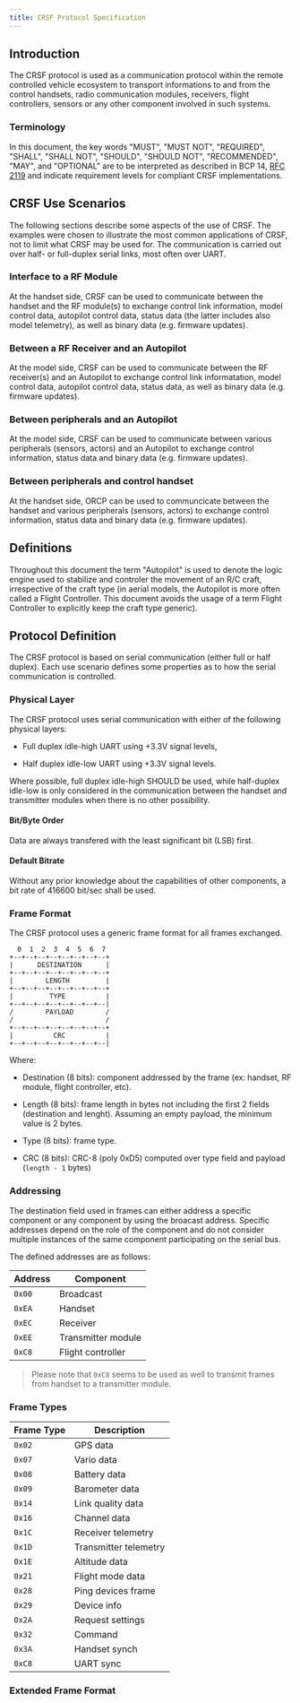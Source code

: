 ```yaml
---
title: CRSF Protocol Specification
---
```


## Introduction

The CRSF protocol is used as a communication protocol within the
remote controlled vehicle ecosystem to transport informations to and
from the control handsets, radio communication modules, receivers,
flight controllers, sensors or any other component involved in such
systems.

### Terminology

[RFC 2119]: https://www.rfc-editor.org/rfc/rfc2119

In this document, the key words "MUST", "MUST NOT", "REQUIRED",
"SHALL", "SHALL NOT", "SHOULD", "SHOULD NOT", "RECOMMENDED", "MAY",
and "OPTIONAL" are to be interpreted as described in BCP 14,
[RFC 2119] and indicate requirement levels for compliant CRSF
implementations.

## CRSF Use Scenarios

The following sections describe some aspects of the use of CRSF. The
examples were chosen to illustrate the most common applications of
CRSF, not to limit what CRSF may be used for. The communication is
carried out over half- or full-duplex serial links, most often over
UART.

### Interface to a RF Module

At the handset side, CRSF can be used to communicate between the
handset and the RF module(s) to exchange control link information,
model control data, autopilot control data, status data (the latter
includes also model telemetry), as well as binary data (e.g. firmware
updates).

### Between a RF Receiver and an Autopilot

At the model side, CRSF can be used to communicate between the RF
receiver(s) and an Autopilot to exchange control link informatation,
model control data, autopilot control data, status data, as well as
binary data (e.g. firmware updates).

### Between peripherals and an Autopilot

At the model side, CRSF can be used to communicate between various
peripherals (sensors, actors) and an Autopilot to exchange control
information, status data and binary data (e.g. firmware updates).

### Between peripherals and control handset

At the handset side, ORCP can be used to communcicate between the
handset and various peripherals (sensors, actors) to exchange control
information, status data and binary data (e.g. firmware updates).

## Definitions

Throughout this document the term "Autopilot" is used to denote the
logic engine used to stabilize and controler the movement of an R/C
craft, irrespective of the craft type (in aerial models, the Autopilot
is more often called a Flight Controller. This document avoids the
usage of a term Flight Controller to explicitly keep the craft type
generic).


## Protocol Definition

The CRSF protocol is based on serial communication (either full or half
duplex). Each use scenario defines some properties as to how the serial
communication is controlled.

### Physical Layer

The CRSF protocol uses serial communication with either of the following
physical layers:

- Full duplex idle-high UART using +3.3V signal levels,

- Half duplex idle-low UART using +3.3V signal levels.

Where possible, full duplex idle-high SHOULD be used, while half-duplex
idle-low is only considered in the communication between the handset
and transmitter modules when there is no other possibility.

#### Bit/Byte Order

Data are always transfered with the least significant bit (LSB) first. 

#### Default Bitrate

Without any prior knowledge about the capabilities of other components,
a bit rate of 416600 bit/sec shall be used.

### Frame Format

The CRSF protocol uses a generic frame format for all frames exchanged.

```
  0  1  2  3  4  5  6  7 
+--+--+--+--+--+--+--+--+
|      DESTINATION      |
+--+--+--+--+--+--+--+--+
|        LENGTH         |
+--+--+--+--+--+--+--+--+
|         TYPE          |
+--+--+--+--+--+--+--+--|
/        PAYLOAD        /
/                       /
+--+--+--+--+--+--+--+--+
|          CRC          |
+--+--+--+--+--+--+--+--|
```

Where:

- Destination (8 bits): component addressed by the frame (ex: handset,
  RF module, flight controller, etc).

- Length (8 bits): frame length in bytes not including the first 2
  fields (destination and lenght). Assuming an empty payload, the
  minimum value is 2 bytes.

- Type (8 bits): frame type.

- CRC (8 bits): CRC-8 (poly 0xD5) computed over type field and payload
  (`length - 1` bytes)

### Addressing

The destination field used in frames can either address a specific
component or any component by using the broacast address. Specific
addresses depend on the role of the component and do not consider
multiple instances of the same component participating on the serial
bus.

The defined addresses are as follows:

| Address | Component          |
|---------|--------------------|
| `0x00`  | Broadcast          |
| `0xEA`  | Handset            |
| `0xEC`  | Receiver           |
| `0xEE`  | Transmitter module |
| `0xC8`  | Flight controller  |

>Please note that `0xC8` seems to be used as well to transmit frames
>from handset to a transmitter module.

### Frame Types

| Frame Type | Description           |
|------------|-----------------------|
| `0x02`     | GPS data              |
| `0x07`     | Vario data            |
| `0x08`     | Battery data          |
| `0x09`     | Barometer data        |
| `0x14`     | Link quality data     |
| `0x16`     | Channel data          |
| `0x1C`     | Receiver telemetry    |
| `0x1D`     | Transmitter telemetry |
| `0x1E`     | Altitude data         |
| `0x21`     | Flight mode data      |
| `0x28`     | Ping devices frame    |
| `0x29`     | Device info           |
| `0x2A`     | Request settings      |
| `0x32`     | Command               |
| `0x3A`     | Handset synch         |
| `0xC8`     | UART sync             |


### Extended Frame Format
